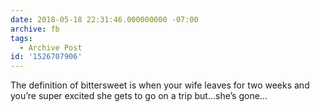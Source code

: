 ```yaml
---
date: 2018-05-18 22:31:46.000000000 -07:00
archive: fb
tags: 
  - Archive Post
id: '1526707906'
---
```


The definition of bittersweet is when your wife leaves for two weeks and you’re super excited she gets to go on a trip but...she’s gone...
